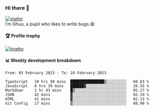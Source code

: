 ### Hi there 👋
[![visitor](https://visitor-badge.glitch.me/badge?page_id=liihuu&right_color=blue)](https://github.com/liihuu)<br>
I’m liihuu, a pupil who likes to write bugs.😄


#### 🏆 Profile trophy
[![trophy](https://github-profile-trophy.vercel.app?username=liihuu&margin-w=16&margin-h=16&rank=-C,-B)](https://github.com/liihuu)


#### 📊 Weekly development breakdown
<!--START_SECTION:waka-->

```text
From: 03 February 2023 - To: 10 February 2023

TypeScript   19 hrs 50 mins  ███████████████▒░░░░░░░░░   60.83 %
JavaScript   8 hrs 39 mins   ██████▓░░░░░░░░░░░░░░░░░░   26.55 %
Markdown     1 hr 43 mins    █▒░░░░░░░░░░░░░░░░░░░░░░░   05.27 %
JSON         42 mins         ▓░░░░░░░░░░░░░░░░░░░░░░░░   02.19 %
HTML         41 mins         ▓░░░░░░░░░░░░░░░░░░░░░░░░   02.13 %
Git Config   17 mins         ▒░░░░░░░░░░░░░░░░░░░░░░░░   00.90 %
```

<!--END_SECTION:waka-->

<!--
**liihuu/liihuu** is a ✨ _special_ ✨ repository because its `README.md` (this file) appears on your GitHub profile.

Here are some ideas to get you started:

- 🔭 I’m currently working on ...
- 🌱 I’m currently learning ...
- 👯 I’m looking to collaborate on ...
- 🤔 I’m looking for help with ...
- 💬 Ask me about ...
- 📫 How to reach me: ...
- 😄 Pronouns: ...
- ⚡ Fun fact: ...
-->
